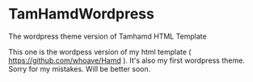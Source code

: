 # TamHamdWordpress
The wordpress theme version of Tamhamd HTML Template

This one is the wordpess version of my html template ( https://github.com/whoave/Hamd ). It's also my first wordpress theme. Sorry for my mistakes.
Will be better soon.
